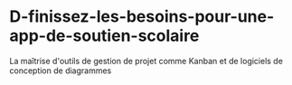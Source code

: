 # D-finissez-les-besoins-pour-une-app-de-soutien-scolaire
La maîtrise d'outils de gestion de projet comme Kanban et de logiciels de conception de diagrammes
